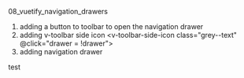 08_vuetify_navigation_drawers

1. adding a button to toolbar to open the navigation drawer 
2. adding v-toolbar side icon
<v-toolbar-side-icon class="grey--text" @click="drawer = !drawer"></v-toolbar-side-icon>
3. adding navigation drawer
<v-navigation-drawer v-model="drawer" app class="indigo">
  <p>test</p>
</v-navigation-drawer>